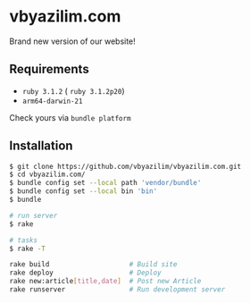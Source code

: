 # vbyazilim.com

Brand new version of our website!

## Requirements

- `ruby 3.1.2` ( `ruby 3.1.2p20`)
- `arm64-darwin-21`

Check yours via `bundle platform`

## Installation

```bash
$ git clone https://github.com/vbyazilim/vbyazilim.com.git
$ cd vbyazilim.com/
$ bundle config set --local path 'vendor/bundle'
$ bundle config set --local bin 'bin'
$ bundle

# run server
$ rake

# tasks
$ rake -T

rake build                    # Build site
rake deploy                   # Deploy
rake new:article[title,date]  # Post new Article
rake runserver                # Run development server
```
